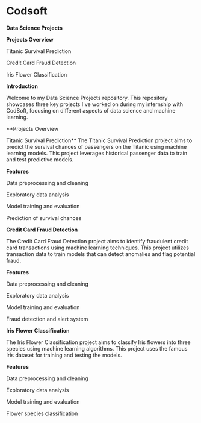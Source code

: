 # Codsoft
**Data Science Projects**


**Projects Overview**


Titanic Survival Prediction

Credit Card Fraud Detection

Iris Flower Classification


**Introduction**

Welcome to my Data Science Projects repository. This repository showcases three key projects I've worked on during my internship with CodSoft, focusing on different aspects of data science and machine learning.

**Projects Overview

Titanic Survival Prediction**
The Titanic Survival Prediction project aims to predict the survival chances of passengers on the Titanic using machine learning models. This project leverages historical passenger data to train and test predictive models.

**Features**

Data preprocessing and cleaning

Exploratory data analysis

Model training and evaluation

Prediction of survival chances

**Credit Card Fraud Detection**

The Credit Card Fraud Detection project aims to identify fraudulent credit card transactions using machine learning techniques. This project utilizes transaction data to train models that can detect anomalies and flag potential fraud.

**Features**

Data preprocessing and cleaning

Exploratory data analysis

Model training and evaluation

Fraud detection and alert system

**Iris Flower Classification**

The Iris Flower Classification project aims to classify Iris flowers into three species using machine learning algorithms. This project uses the famous Iris dataset for training and testing the models.

**Features**

Data preprocessing and cleaning

Exploratory data analysis

Model training and evaluation

Flower species classification
